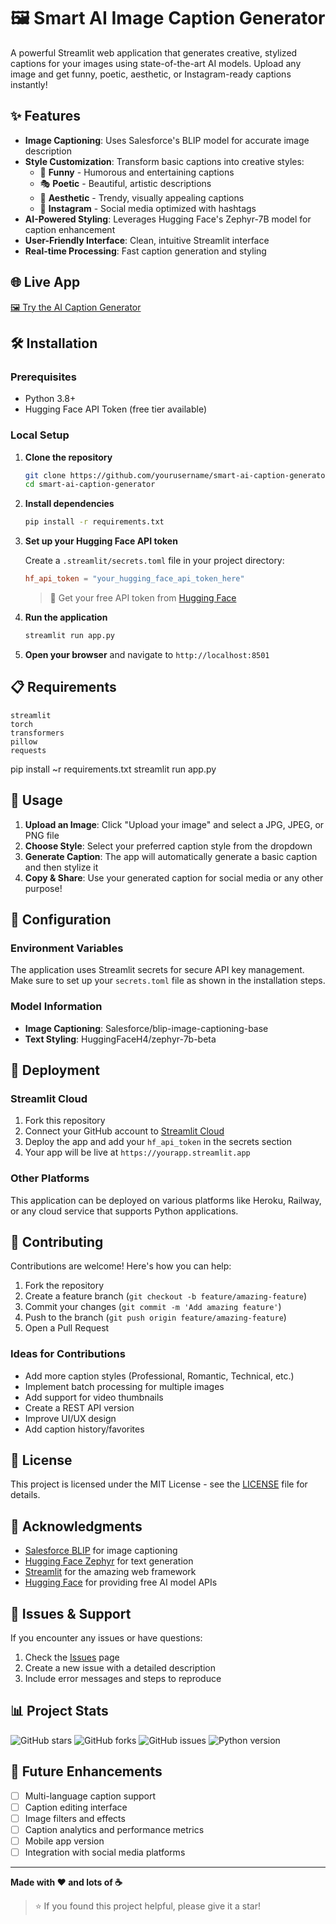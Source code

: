# 🖼️ Smart AI Image Caption Generator

A powerful Streamlit web application that generates creative, stylized captions for your images using state-of-the-art AI models. Upload any image and get funny, poetic, aesthetic, or Instagram-ready captions instantly!

## ✨ Features

- **Image Captioning**: Uses Salesforce's BLIP model for accurate image description
- **Style Customization**: Transform basic captions into creative styles:
  - 🤣 **Funny** - Humorous and entertaining captions
  - 🎭 **Poetic** - Beautiful, artistic descriptions
  - 💫 **Aesthetic** - Trendy, visually appealing captions
  - 📱 **Instagram** - Social media optimized with hashtags
- **AI-Powered Styling**: Leverages Hugging Face's Zephyr-7B model for caption enhancement
- **User-Friendly Interface**: Clean, intuitive Streamlit interface
- **Real-time Processing**: Fast caption generation and styling

## 🌐 Live App

[🖼️ Try the AI Caption Generator](https://ai-caption-generator-j5uugvebbkyc4jls8xcpzt.streamlit.app/)


## 🛠️ Installation

### Prerequisites

- Python 3.8+
- Hugging Face API Token (free tier available)

### Local Setup

1. **Clone the repository**
   ```bash
   git clone https://github.com/yourusername/smart-ai-caption-generator.git
   cd smart-ai-caption-generator
   ```

2. **Install dependencies**
   ```bash
   pip install -r requirements.txt
   ```

3. **Set up your Hugging Face API token**
   
   Create a `.streamlit/secrets.toml` file in your project directory:
   ```toml
   hf_api_token = "your_hugging_face_api_token_here"
   ```
   
   > 🔑 Get your free API token from [Hugging Face](https://huggingface.co/settings/tokens)

4. **Run the application**
   ```bash
   streamlit run app.py
   ```

5. **Open your browser** and navigate to `http://localhost:8501`

## 📋 Requirements

```
streamlit
torch
transformers
pillow
requests
```
pip install ~r requirements.txt
streamlit run app.py

## 🎯 Usage

1. **Upload an Image**: Click "Upload your image" and select a JPG, JPEG, or PNG file
2. **Choose Style**: Select your preferred caption style from the dropdown
3. **Generate Caption**: The app will automatically generate a basic caption and then stylize it
4. **Copy & Share**: Use your generated caption for social media or any other purpose!

## 🔧 Configuration

### Environment Variables

The application uses Streamlit secrets for secure API key management. Make sure to set up your `secrets.toml` file as shown in the installation steps.

### Model Information

- **Image Captioning**: Salesforce/blip-image-captioning-base
- **Text Styling**: HuggingFaceH4/zephyr-7b-beta

## 🚀 Deployment

### Streamlit Cloud

1. Fork this repository
2. Connect your GitHub account to [Streamlit Cloud](https://streamlit.io/cloud)
3. Deploy the app and add your `hf_api_token` in the secrets section
4. Your app will be live at `https://yourapp.streamlit.app`

### Other Platforms

This application can be deployed on various platforms like Heroku, Railway, or any cloud service that supports Python applications.

## 🤝 Contributing

Contributions are welcome! Here's how you can help:

1. Fork the repository
2. Create a feature branch (`git checkout -b feature/amazing-feature`)
3. Commit your changes (`git commit -m 'Add amazing feature'`)
4. Push to the branch (`git push origin feature/amazing-feature`)
5. Open a Pull Request

### Ideas for Contributions

- Add more caption styles (Professional, Romantic, Technical, etc.)
- Implement batch processing for multiple images
- Add support for video thumbnails
- Create a REST API version
- Improve UI/UX design
- Add caption history/favorites

## 📝 License

This project is licensed under the MIT License - see the [LICENSE](LICENSE) file for details.

## 🙏 Acknowledgments

- [Salesforce BLIP](https://huggingface.co/Salesforce/blip-image-captioning-base) for image captioning
- [Hugging Face Zephyr](https://huggingface.co/HuggingFaceH4/zephyr-7b-beta) for text generation
- [Streamlit](https://streamlit.io/) for the amazing web framework
- [Hugging Face](https://huggingface.co/) for providing free AI model APIs

## 🐛 Issues & Support

If you encounter any issues or have questions:

1. Check the [Issues](https://github.com/yourusername/smart-ai-caption-generator/issues) page
2. Create a new issue with a detailed description
3. Include error messages and steps to reproduce

## 📊 Project Stats

![GitHub stars](https://img.shields.io/github/stars/yourusername/smart-ai-caption-generator?style=social)
![GitHub forks](https://img.shields.io/github/forks/yourusername/smart-ai-caption-generator?style=social)
![GitHub issues](https://img.shields.io/github/issues/yourusername/smart-ai-caption-generator)
![Python version](https://img.shields.io/badge/python-3.8+-blue.svg)

## 🔮 Future Enhancements

- [ ] Multi-language caption support
- [ ] Caption editing interface
- [ ] Image filters and effects
- [ ] Caption analytics and performance metrics
- [ ] Mobile app version
- [ ] Integration with social media platforms

---

**Made with ❤️ and lots of ☕**

> ⭐ If you found this project helpful, please give it a star!
